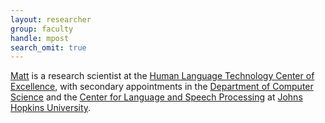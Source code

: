 ```yaml
---
layout: researcher
group: faculty
handle: mpost
search_omit: true
---
```


[Matt](http://www.cs.jhu.edu/~post/) is a research scientist at the [Human Language Technology Center of Excellence](http://hltcoe.jhu.edu/), with secondary appointments in the [Department of Computer Science](https://www.cs.jhu.edu/) and the [Center for Language and Speech Processing](http://clsp.jhu.edu/) at [Johns Hopkins University](https://www.jhu.edu/).
